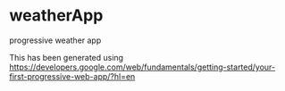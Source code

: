# weatherApp
progressive weather app

This has been generated using https://developers.google.com/web/fundamentals/getting-started/your-first-progressive-web-app/?hl=en
